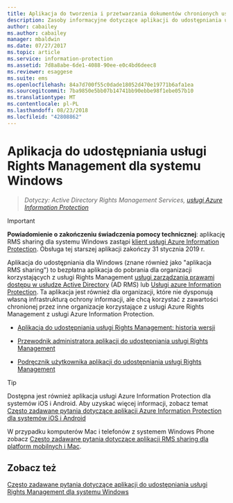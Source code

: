 ```yaml
---
title: Aplikacja do tworzenia i przetwarzania dokumentów chronionych usługami Rights Management dla systemu Windows — AIP
description: Zasoby informacyjne dotyczące aplikacji do udostępniania usługi Rights Management dla systemu Windows. Jest to bezpłatna aplikacja do pobrania dla organizacji, które używają usług Active Directory Rights Management (AD RMS) lub usługi Azure Information Protection, jak również dla organizacji, które nie dysponują własną infrastrukturą ochrony informacji, ale chcą korzystać z zawartości chronionej przez inne organizacje korzystające z usługi Azure Information Protection.
author: cabailey
ms.author: cabailey
manager: mbaldwin
ms.date: 07/27/2017
ms.topic: article
ms.service: information-protection
ms.assetid: 7d8a8abe-6de1-4088-90ee-e0c4bd6deec8
ms.reviewer: esaggese
ms.suite: ems
ms.openlocfilehash: 84a7d700f55c0dade18052d470e19771b6afa1ea
ms.sourcegitcommit: 7ba9850e5bb07b14741bb90ebbe98f1ebe057b10
ms.translationtype: MT
ms.contentlocale: pl-PL
ms.lasthandoff: 08/23/2018
ms.locfileid: "42808862"
---
```

# <a name="rights-management-sharing-application-for-windows"></a>Aplikacja do udostępniania usługi Rights Management dla systemu Windows

>*Dotyczy: Active Directory Rights Management Services, [usługi Azure Information Protection](https://azure.microsoft.com/pricing/details/information-protection)*

> [!IMPORTANT]
> **Powiadomienie o zakończeniu świadczenia pomocy technicznej**: aplikację RMS sharing dla systemu Windows zastąpi [klient usługi Azure Information Protection](aip-client.md). Obsługa tej starszej aplikacji zakończy 31 stycznia 2019 r. 


Aplikacja do udostępniania dla Windows (znane również jako "aplikacja RMS sharing") to bezpłatna aplikacja do pobrania dla organizacji korzystających z usługi Rights Management [usługi zarządzania prawami dostępu w usłudze Active Directory](https://technet.microsoft.com/library/cc772403.aspx) (AD RMS) lub [Usługi azure Information Protection](../what-is-information-protection.md). Ta aplikacja jest również dla organizacji, które nie dysponują własną infrastrukturą ochrony informacji, ale chcą korzystać z zawartości chronionej przez inne organizacje korzystające z usługi Azure Rights Management z usługi Azure Information Protection.

-   [Aplikacja do udostępniania usługi Rights Management: historia wersji](sharing-app-version-release-history.md)

-   [Przewodnik administratora aplikacji do udostępniania usługi Rights Management](sharing-app-admin-guide.md)

-   [Podręcznik użytkownika aplikacji do udostępniania usługi Rights Management](sharing-app-user-guide.md)

> [!TIP]
> Dostępna jest również aplikacja usługi Azure Information Protection dla systemów iOS i Android. Aby uzyskać więcej informacji, zobacz temat [Często zadawane pytania dotyczące aplikacji Azure Information Protection dla systemów iOS i Android](mobile-app-faq.md )
> 
> W przypadku komputerów Mac i telefonów z systemem Windows Phone zobacz [Często zadawane pytania dotyczące aplikacji RMS sharing dla platform mobilnych i Mac](http://technet.microsoft.com/dn451248).

## <a name="see-also"></a>Zobacz też
[Często zadawane pytania dotyczące aplikacji do udostępniania usługi Rights Management dla systemu Windows](http://technet.microsoft.com/dn467883)

